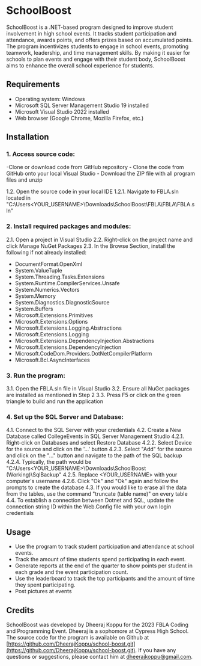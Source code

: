 # SchoolBoost

SchoolBoost is a .NET-based program designed to improve student involvement in high school events. It tracks student participation and attendance, awards points, and offers prizes based on accumulated points. The program incentivizes students to engage in school events, promoting teamwork, leadership, and time management skills. By making it easier for schools to plan events and engage with their student body, SchoolBoost aims to enhance the overall school experience for students.

## Requirements
- Operating system: Windows
- Microsoft SQL Server Management Studio 19 installed
- Microsoft Visual Studio 2022 installed
- Web browser (Google Chrome, Mozilla Firefox, etc.)

## Installation

### 1. Access source code:

  -Clone or download code from GitHub repository
    - Clone the code from GitHub onto your local Visual Studio
    - Download the ZIP file with all program files and unzip

  1.2. Open the source code in your local IDE
    1.2.1. Navigate to FBLA.sln located in "C:\Users<YOUR_USERNAME>\Downloads\SchoolBoost\FBLA\FBLA\FBLA.sln"

### 2. Install required packages and modules:

  2.1. Open a project in Visual Studio
  2.2. Right-click on the project name and click Manage NuGet Packages
  2.3. In the Browse Section, install the following if not already installed:

- DocumentFormat.OpenXml
- System.ValueTuple
- System.Threading.Tasks.Extensions
- System.Runtime.CompilerServices.Unsafe
- System.Numerics.Vectors
- System.Memory
- System.Diagnostics.DiagnosticSource
- System.Buffers
- Microsoft.Extensions.Primitives
- Microsoft.Extensions.Options
- Microsoft.Extensions.Logging.Abstractions
- Microsoft.Extensions.Logging
- Microsoft.Extensions.DependencyInjection.Abstractions
- Microsoft.Extensions.DependencyInjection
- Microsoft.CodeDom.Providers.DotNetCompilerPlatform
- Microsoft.Bcl.AsyncInterfaces

### 3. Run the program:

  3.1. Open the FBLA.sln file in Visual Studio
  3.2. Ensure all NuGet packages are installed as mentioned in Step 2
  3.3. Press F5 or click on the green triangle to build and run the application

### 4. Set up the SQL Server and Database:

  4.1. Connect to the SQL Server with your credentials
  4.2. Create a New Database called CollegeEvents in SQL Server Management Studio
    4.2.1. Right-click on Databases and select Restore Database
    4.2.2. Select Device for the source and click on the '...' button
    4.2.3. Select "Add" for the source and click on the "..." button and navigate to the path of the SQL backup
    4.2.4. Typically, the path would be "C:\Users\<YOUR_USERNAME>\Downloads\SchoolBoost (Working)\SqlBackup"
    4.2.5. Replace <YOUR_USERNAME> with your computer's username
    4.2.6. Click "Ok" and "Ok" again and follow the prompts to create the database
  4.3. If you would like to erase all the data from the tables, use the command "truncate (table name)" on every table
  4.4. To establish a connection between Dotnet and SQL, update the connection string ID within the Web.Config file with your own login credentials
## Usage

- Use the program to track student participation and attendance at school events.
- Track the amount of time students spend participating in each event.
- Generate reports at the end of the quarter to show points per student in each grade and the event participation count.
- Use the leaderboard to track the top participants and the amount of time they spent participating.
- Post pictures at events

## Credits

SchoolBoost was developed by Dheeraj Koppu for the 2023 FBLA Coding and Programming Event. Dheeraj is a sophomore at Cypress High School. The source code for the program is available on Github at [https://github.com/DheerajKoppu/school-boost.git](https://github.com/DheerajKoppu/school-boost.git). If you have any questions or suggestions, please contact him at [dheerajkoppu@gmail.com](mailto:dheerajkoppu@gmail.com).
